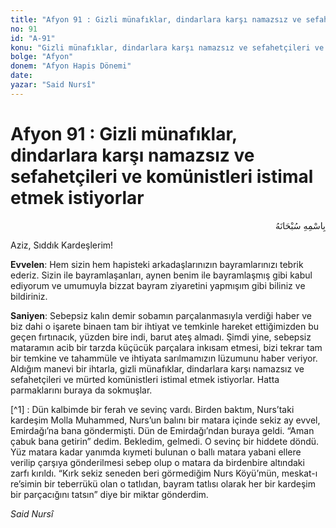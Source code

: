 ```yaml
---
title: "Afyon 91 : Gizli münafıklar, dindarlara karşı namazsız ve sefahetçileri ve komünistleri istimal etmek istiyorlar"
no: 91
id: "A-91"
konu: "Gizli münafıklar, dindarlara karşı namazsız ve sefahetçileri ve komünistleri istimal etmek istiyorlar"
bolge: "Afyon"
donem: "Afyon Hapis Dönemi"
date: 
yazar: "Said Nursî"
---
```


# Afyon 91 : Gizli münafıklar, dindarlara karşı namazsız ve sefahetçileri ve komünistleri istimal etmek istiyorlar

<p class="arabic" dir="rtl" title="Meal: “Her türlü noksan sıfatlardan yüce olan Allah’ın adıyla.”">بِاسْمِهِ سُبْحَانَهُ</p>

Aziz, Sıddık Kardeşlerim!

**Evvelen**: Hem sizin hem hapisteki arkadaşlarınızın bayramlarınızı tebrik ederiz. Sizin ile bayramlaşanları, aynen benim ile bayramlaşmış gibi kabul ediyorum ve umumuyla bizzat bayram ziyaretini yapmışım gibi biliniz ve bildiriniz.

**Saniyen**: Sebepsiz kalın demir sobamın parçalanmasıyla verdiği haber ve biz dahi o işarete binaen tam bir ihtiyat ve temkinle hareket ettiğimizden bu geçen fırtınacık, yüzden bire indi, barut ateş almadı. Şimdi yine, sebepsiz mataramın acib bir tarzda küçücük parçalara inkısam etmesi, bizi tekrar tam bir temkine ve tahammüle ve ihtiyata sarılmamızın lüzumunu haber veriyor. Aldığım manevi bir ihtarla, gizli münafıklar, dindarlara karşı namazsız ve sefahetçileri ve mürted komünistleri istimal etmek istiyorlar. Hatta parmaklarını buraya da sokmuşlar.

[^1] : Dün kalbimde bir ferah ve sevinç vardı. Birden baktım, Nurs’taki kardeşim Molla Muhammed, Nurs’un balını bir matara içinde sekiz ay evvel, Emirdağı’na bana göndermişti. Dün de Emirdağı’ndan buraya geldi. “Aman çabuk bana getirin” dedim. Bekledim, gelmedi. O sevinç bir hiddete döndü. Yüz matara kadar yanımda kıymeti bulunan o ballı matara yabani ellere verilip çarşıya gönderilmesi sebep olup o matara da birdenbire altındaki zarfı kırıldı. “Kırk sekiz seneden beri görmediğim Nurs Köyü’mün, meskat-ı re’simin bir teberrükü olan o tatlıdan, bayram tatlısı olarak her bir kardeşim bir parçacığını tatsın” diye bir miktar gönderdim.

*Said Nursî*
